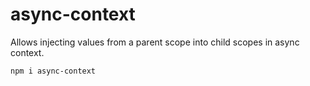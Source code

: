 # async-context

Allows injecting values from a parent scope into child scopes in async context.

```
npm i async-context
```
